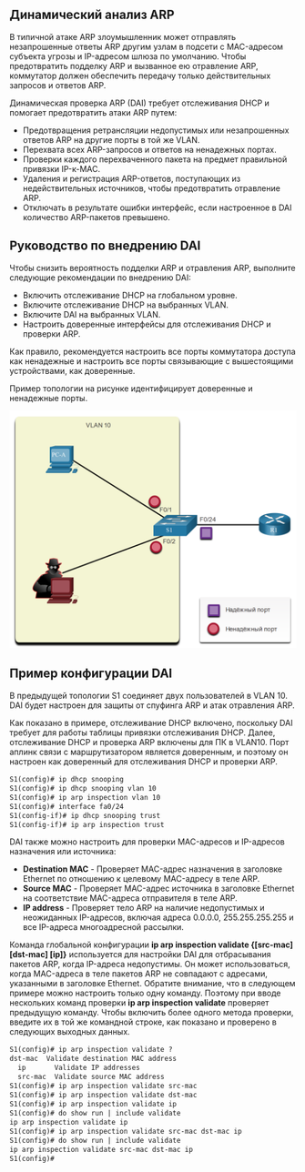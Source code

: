<!-- 11.4.1 -->
## Динамический анализ ARP

В типичной атаке ARP злоумышленник может отправлять незапрошенные ответы ARP другим узлам в подсети с MAC-адресом субъекта угрозы и IP-адресом шлюза по умолчанию. Чтобы предотвратить подделку ARP и вызванное ею отравление ARP, коммутатор должен обеспечить передачу только действительных запросов и ответов ARP.

Динамическая проверка ARP (DAI) требует отслеживания DHCP и помогает предотвратить атаки ARP путем:

* Предотвращения ретрансляции недопустимых или незапрошенных ответов ARP на другие порты в той же VLAN.
* Перехвата всех ARP-запросов и ответов на ненадежных портах.
* Проверки каждого перехваченного пакета на предмет правильной привязки IP-к-MAC.
* Удаления и регистрация ARP-ответов, поступающих из недействительных источников, чтобы предотвратить отравление ARP.
* Отключать в результате ошибки интерфейс, если настроенное в DAI количество ARP-пакетов превышено.

<!-- 11.4.2 -->
## Руководство по внедрению DAI

Чтобы снизить вероятность подделки ARP и отравления ARP, выполните следующие рекомендации по внедрению DAI:

* Включить отслеживание DHCP на глобальном уровне.
* Включите отслеживание DHCP на выбранных VLAN.
* Включите DAI на выбранных VLAN.
* Настроить доверенные интерфейсы для отслеживания DHCP и проверки ARP.

Как правило, рекомендуется настроить все порты коммутатора доступа как ненадежные и настроить все порты связывающие с вышестоящими устройствами, как доверенные.

Пример топологии на рисунке идентифицирует доверенные и ненадежные порты.

![](./assets/11.4.2.png)
<!-- /courses/srwe-dl/af9ece9e-34fe-11eb-b1b2-9b1b0c1f7e0d/afb7118c-34fe-11eb-b1b2-9b1b0c1f7e0d/assets/ca68a7a2-1c27-11ea-af09-3b2e6521927c.svg -->

<!-- 11.4.3 -->
## Пример конфигурации DAI

В предыдущей топологии S1 соединяет двух пользователей в VLAN 10. DAI будет настроен для защиты от спуфинга ARP и атак отравления ARP.

Как показано в примере, отслеживание DHCP включено, поскольку DAI требует для работы таблицы привязки отслеживания DHCP. Далее, отслеживание DHCP и проверка ARP включены для ПК в VLAN10. Порт аплинк связи с маршрутизатором является доверенным, и поэтому он настроен как доверенный для отслеживания DHCP и проверки ARP.

```
S1(config)# ip dhcp snooping
S1(config)# ip dhcp snooping vlan 10
S1(config)# ip arp inspection vlan 10
S1(config)# interface fa0/24
S1(config-if)# ip dhcp snooping trust
S1(config-if)# ip arp inspection trust
```

DAI также можно настроить для проверки MAC-адресов и IP-адресов назначения или источника:

* **Destination MAC** \- Проверяет MAC-адрес назначения в заголовке Ethernet по отношению к целевому MAC-адресу в теле ARP.
* **Source MAC** \- Проверяет MAC-адрес источника в заголовке Ethernet на соответствие MAC-адреса отправителя в теле ARP.
* **IP address** \- Проверяет тело ARP на наличие недопустимых и неожиданных IP-адресов, включая адреса 0.0.0.0, 255.255.255.255 и все IP-адреса многоадресной рассылки.

Команда глобальной конфигурации **ip arp inspection validate {\[src-mac\] \[dst-mac\] \[ip\]}** используется для настройки DAI для отбрасывания пакетов ARP, когда IP-адреса недопустимы. Он может использоваться, когда MAC-адреса в теле пакетов ARP не совпадают с адресами, указанными в заголовке Ethernet. Обратите внимание, что в следующем примере можно настроить только одну команду.  Поэтому при вводе нескольких команд проверки **ip arp inspection validate** проверяет предыдущую команду. Чтобы включить более одного метода проверки, введите их в той же командной строке, как показано и проверено в следующих выходных данных.

```
S1(config)# ip arp inspection validate ?
dst-mac  Validate destination MAC address
  ip       Validate IP addresses
  src-mac  Validate source MAC address
S1(config)# ip arp inspection validate src-mac
S1(config)# ip arp inspection validate dst-mac
S1(config)# ip arp inspection validate ip
S1(config)# do show run | include validate
ip arp inspection validate ip 
S1(config)# ip arp inspection validate src-mac dst-mac ip
S1(config)# do show run | include validate
ip arp inspection validate src-mac dst-mac ip 
S1(config)#
```

<!-- 11.4.4 -->
<!-- syntax -->
